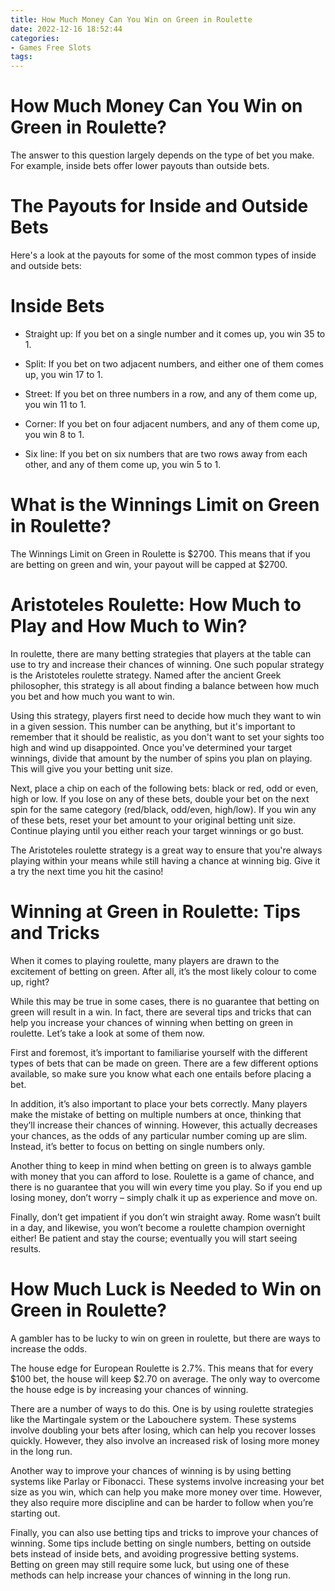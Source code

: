 ```yaml
---
title: How Much Money Can You Win on Green in Roulette
date: 2022-12-16 18:52:44
categories:
- Games Free Slots
tags:
---
```



#  How Much Money Can You Win on Green in Roulette?

The answer to this question largely depends on the type of bet you make. For example, inside bets offer lower payouts than outside bets.

# The Payouts for Inside and Outside Bets

Here's a look at the payouts for some of the most common types of inside and outside bets:

# Inside Bets

- Straight up: If you bet on a single number and it comes up, you win 35 to 1.

- Split: If you bet on two adjacent numbers, and either one of them comes up, you win 17 to 1.

- Street: If you bet on three numbers in a row, and any of them come up, you win 11 to 1.

- Corner: If you bet on four adjacent numbers, and any of them come up, you win 8 to 1.

- Six line: If you bet on six numbers that are two rows away from each other, and any of them come up, you win 5 to 1.

#  What is the Winnings Limit on Green in Roulette? 

The Winnings Limit on Green in Roulette is $2700. This means that if you are betting on green and win, your payout will be capped at $2700.

#  Aristoteles Roulette: How Much to Play and How Much to Win?

In roulette, there are many betting strategies that players at the table can use to try and increase their chances of winning. One such popular strategy is the Aristoteles roulette strategy. Named after the ancient Greek philosopher, this strategy is all about finding a balance between how much you bet and how much you want to win.

Using this strategy, players first need to decide how much they want to win in a given session. This number can be anything, but it's important to remember that it should be realistic, as you don't want to set your sights too high and wind up disappointed. Once you've determined your target winnings, divide that amount by the number of spins you plan on playing. This will give you your betting unit size.

Next, place a chip on each of the following bets: black or red, odd or even, high or low. If you lose on any of these bets, double your bet on the next spin for the same category (red/black, odd/even, high/low). If you win any of these bets, reset your bet amount to your original betting unit size. Continue playing until you either reach your target winnings or go bust.

The Aristoteles roulette strategy is a great way to ensure that you're always playing within your means while still having a chance at winning big. Give it a try the next time you hit the casino!

#  Winning at Green in Roulette: Tips and Tricks 

When it comes to playing roulette, many players are drawn to the excitement of betting on green. After all, it’s the most likely colour to come up, right?

While this may be true in some cases, there is no guarantee that betting on green will result in a win. In fact, there are several tips and tricks that can help you increase your chances of winning when betting on green in roulette. Let’s take a look at some of them now.

First and foremost, it’s important to familiarise yourself with the different types of bets that can be made on green. There are a few different options available, so make sure you know what each one entails before placing a bet.

In addition, it’s also important to place your bets correctly. Many players make the mistake of betting on multiple numbers at once, thinking that they’ll increase their chances of winning. However, this actually decreases your chances, as the odds of any particular number coming up are slim. Instead, it’s better to focus on betting on single numbers only.

Another thing to keep in mind when betting on green is to always gamble with money that you can afford to lose. Roulette is a game of chance, and there is no guarantee that you will win every time you play. So if you end up losing money, don’t worry – simply chalk it up as experience and move on.

Finally, don’t get impatient if you don’t win straight away. Rome wasn’t built in a day, and likewise, you won’t become a roulette champion overnight either! Be patient and stay the course; eventually you will start seeing results.

#  How Much Luck is Needed to Win on Green in Roulette?

A gambler has to be lucky to win on green in roulette, but there are ways to increase the odds. 

The house edge for European Roulette is 2.7%. This means that for every $100 bet, the house will keep $2.70 on average. The only way to overcome the house edge is by increasing your chances of winning. 

There are a number of ways to do this. One is by using roulette strategies like the Martingale system or the Labouchere system. These systems involve doubling your bets after losing, which can help you recover losses quickly. However, they also involve an increased risk of losing more money in the long run. 

Another way to improve your chances of winning is by using betting systems like Parlay or Fibonacci. These systems involve increasing your bet size as you win, which can help you make more money over time. However, they also require more discipline and can be harder to follow when you’re starting out. 

Finally, you can also use betting tips and tricks to improve your chances of winning. Some tips include betting on single numbers, betting on outside bets instead of inside bets, and avoiding progressive betting systems. Betting on green may still require some luck, but using one of these methods can help increase your chances of winning in the long run.